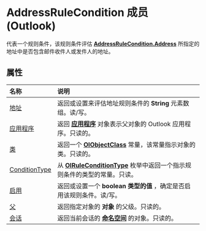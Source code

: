 
# AddressRuleCondition 成员 (Outlook)


代表一个规则条件，该规则条件评估  **[AddressRuleCondition.Address](de4186ec-0741-8ff6-7789-af0a46c470e0.md)** 所指定的地址中是否包含邮件收件人或发件人的地址。


## 属性



|**名称**|**说明**|
|:-----|:-----|
|[地址](de4186ec-0741-8ff6-7789-af0a46c470e0.md)|返回或设置来评估地址规则条件的 **String** 元素数组。读/写。|
|[应用程序](bc908e8a-83eb-03e7-5b98-9dc0918a67a6.md)|返回 **[应用程序](797003e7-ecd1-eccb-eaaf-32d6ddde8348.md)** 对象表示父对象的 Outlook 应用程序。只读的。|
|[类](566eb9a5-2b7a-1833-f803-60a750fda257.md)|返回一个 **[OlObjectClass](33d724b3-df3c-2a7f-a80f-93b66d96f588.md)** 常量，该常量指示对象的类。只读的。|
|[ConditionType](8b531745-1a4d-d903-5c7d-465b9fd8cbf3.md)|从  **[OlRuleConditionType](35c2f965-0f9d-8cc8-2f05-60522268574f.md)** 枚举中返回一个指示规则条件的类型的常量。只读。|
|[启用](170cd84c-4733-0801-c411-34736e2e1a06.md)|返回或设置一个 **boolean 类型的值** ，确定是否启用该规则条件。读/写。|
|[父](8943ab05-a3c7-6ee2-c2c1-f97315a08ac0.md)|返回指定对象的 **对象** 的父级。只读的。|
|[会话](c5134be6-7ce4-dc65-8bde-9c725ef3ba8c.md)|返回当前会话的 **[命名空间](f0dcaa19-07f5-5d42-a3bf-2e42b7885644.md)** 的对象。只读的。|
